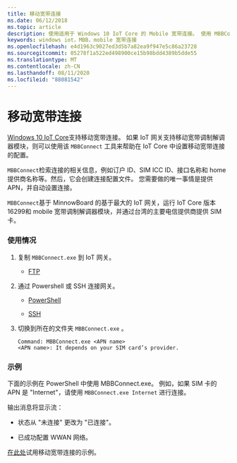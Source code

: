 ```yaml
---
title: 移动宽带连接
ms.date: 06/12/2018
ms.topic: article
description: 使用适用于 Windows 10 IoT Core 的 Mobile 宽带连接。 使用 MBBConnect 工具帮助在 IoT Core 中设置移动宽带连接的配置。
keywords: windows iot，MBB，mobile 宽带连接
ms.openlocfilehash: e4d1963c9027ed3d5b7a82ea9f947e5c86a23728
ms.sourcegitcommit: 05278f1a522ed498900ce15b98bdd4389b5dde55
ms.translationtype: MT
ms.contentlocale: zh-CN
ms.lasthandoff: 08/11/2020
ms.locfileid: "88081542"
---
```

# <a name="mobile-broadband-connection"></a>移动宽带连接

[Windows 10 IoT Core](http://windowsondevices.com)支持移动宽带连接。 如果 IoT 网关支持移动宽带调制解调器模块，则可以使用该 `MBBConnect` 工具来帮助在 IoT Core 中设置移动宽带连接的配置。

`MBBConnect`检索连接的相关信息，例如订户 ID、SIM ICC ID、接口名称和 home 提供商名称等。然后，它会创建连接配置文件。 您需要做的唯一事情是提供 APN，并自动设置连接。

`MBBConnect`基于 MinnowBoard 的基于最大的 IoT 网关，运行 IoT Core 版本16299和 mobile 宽带调制解调器模块，并通过台湾的主要电信提供商提供 SIM 卡。

### <a name="usage"></a>使用情况

1. 复制 `MBBConnect.exe` 到 IoT 网关。

   * [FTP](https://docs.microsoft.com/windows/iot-core/connect-your-device/ftp)

2. 通过 Powershell 或 SSH 连接网关。

   * [PowerShell](https://docs.microsoft.com/windows/iot-core/connect-your-device/powershell)

   * [SSH](https://docs.microsoft.com/windows/iot-core/connect-your-device/SSH)

3. 切换到所在的文件夹 `MBBConnect.exe` 。 
   ```
   Command: MBBConnect.exe <APN name>
   <APN name>: It depends on your SIM card’s provider. 
   ```

### <a name="example"></a>示例
下面的示例在 PowerShell 中使用 MBBConnect.exe。 例如，如果 SIM 卡的 APN 是 "Internet"，请使用 `MBBConnect.exe Internet` 进行连接。
 
输出消息将显示流：

* 状态从 "未连接" 更改为 "已连接"。 

* 已成功配置 WWAN 网络。

[在此处](https://github.com/ms-iot/iot-utilities/tree/master/MBBConnect)试用移动宽带连接的示例。
